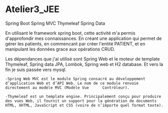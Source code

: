 # Atelier3_JEE

Spring Boot Spring MVC Thymeleaf Spring Data 

En utilisant le framework spring boot, cette activité m'a permis d'approfondir mes connaissances. En créant une application qui permet de gérer les patients, en commencant par créer l'entité PATIENT, et en manipulant les données grace aux opérations CRUD. 

Les dépendances que j'ai utilisé sont Spring Web et le moteur de template Thymeleaf, Spring data JPA, Lombok, Spring web et H2 database. Et vers la fin je suis passée vers mysql.

    -Spring Web MVC est le module Spring consacré au développement d’application Web et d’API Web. Le nom de ce module renvoie directement au modèle MVC (Modèle Vue      Contrôleur).

    -Thymeleaf est un template engine. Principalement conçu pour produire des vues Web, il fournit un support pour la génération de documents HTML, XHTML, JavaScript et CSS (voire de n’importe quel format texte).

